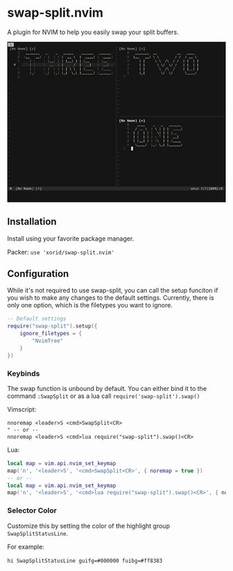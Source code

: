 # swap-split.nvim

A plugin for NVIM to help you easily swap your split buffers.

![Demo Video](./screenshots/demo.gif)

## Installation

Install using your favorite package manager.

Packer:
`use 'xorid/swap-split.nvim'`

## Configuration

While it's not required to use swap-split, you can call the setup funciton if you wish to make any changes to the default settings. Currently, there is only one option, which is the filetypes you want to ignore.

```lua
-- Default settings
require("swap-split").setup({
    ignore_filetypes = {
        "NvimTree"
    }
})
```

### Keybinds

The swap function is unbound by default. You can either bind it to the command `:SwapSplit` or as a lua call `require('swap-split').swap()`

Vimscript:
```
nnoremap <leader>S <cmd>SwapSplit<CR>
" -- or --
nnoremap <leader>S <cmd>lua require("swap-split").swap()<CR>
```

Lua:
```lua
local map = vim.api.nvim_set_keymap
map('n', '<leader>S', '<cmd>SwapSplit<CR>', { noremap = true })
-- or --
local map = vim.api.nvim_set_keymap
map('n', '<leader>S', '<cmd>lua require("swap-split").swap()<CR>', { noremap = true })
```

### Selector Color
Customize this by setting the color of the highlight group `SwapSplitStatusLine`.

For example:

`hi SwapSplitStatusLine guifg=#000000 fuibg=#ff8383`
